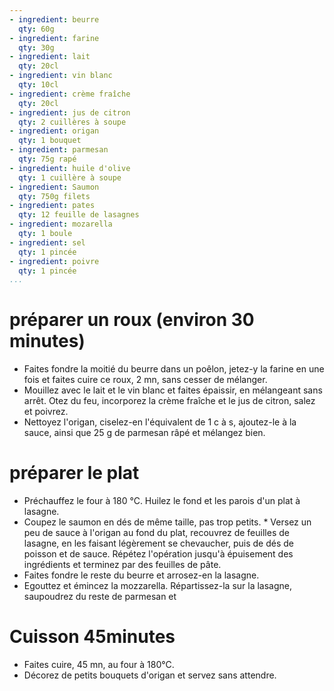 ```yaml
---
- ingredient: beurre
  qty: 60g
- ingredient: farine
  qty: 30g
- ingredient: lait
  qty: 20cl
- ingredient: vin blanc
  qty: 10cl
- ingredient: crème fraîche
  qty: 20cl
- ingredient: jus de citron
  qty: 2 cuillères à soupe
- ingredient: origan
  qty: 1 bouquet
- ingredient: parmesan
  qty: 75g rapé
- ingredient: huile d'olive
  qty: 1 cuillère à soupe
- ingredient: Saumon
  qty: 750g filets
- ingredient: pates
  qty: 12 feuille de lasagnes
- ingredient: mozarella
  qty: 1 boule
- ingredient: sel
  qty: 1 pincée
- ingredient: poivre
  qty: 1 pincée
...
```

# préparer un roux (environ 30 minutes)

*  Faites fondre la moitié du beurre dans un poêlon, jetez-y la farine en une fois et faites cuire ce roux, 2 mn, sans cesser de mélanger.
* Mouillez avec le lait et le vin blanc et faites épaissir, en mélangeant sans arrêt. Otez du feu, incorporez la crème fraîche et le jus de citron, salez et poivrez. 
* Nettoyez l'origan, ciselez-en l'équivalent de 1 c à s, ajoutez-le à la sauce, ainsi que 25 g de parmesan râpé et mélangez bien.

# préparer le plat

* Préchauffez le four à 180 °C. Huilez le fond et les parois d'un plat à lasagne.
* Coupez le saumon en dés de même taille, pas trop petits. * Versez un peu de sauce à l'origan au fond du plat, recouvrez de feuilles de lasagne, en les faisant légèrement se chevaucher, puis de dés de poisson et de sauce. Répétez l'opération jusqu'à épuisement des ingrédients et terminez par des feuilles de pâte.
* Faites fondre le reste du beurre et arrosez-en la lasagne. 
* Egouttez et émincez la mozzarella. Répartissez-la sur la lasagne, saupoudrez du reste de parmesan et 

# Cuisson 45minutes
* Faites cuire, 45 mn, au four à 180°C.
* Décorez de petits bouquets d'origan et servez sans attendre.